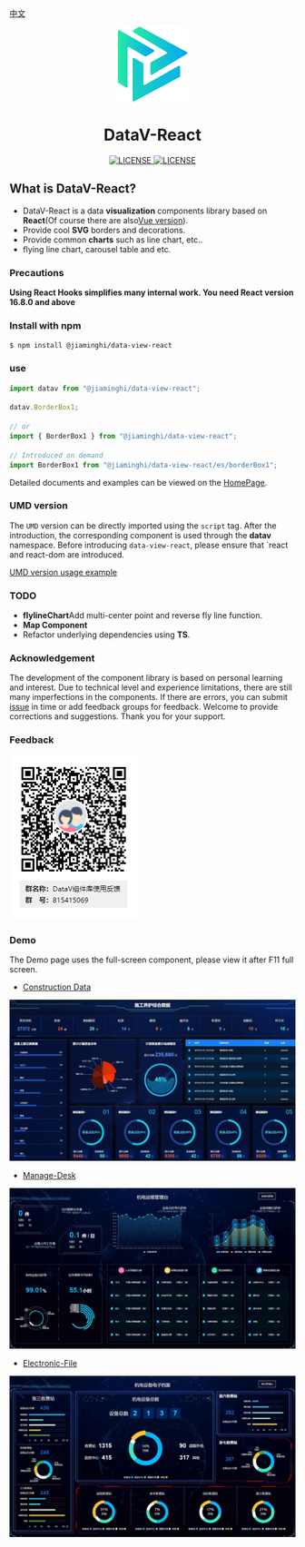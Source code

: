 [中文](./README.md)

<p align="center">
  <img src="./icon.png">
</p>
<h1 align="center">DataV-React</h1>
<p align="center">
    <a href="https://github.com/DataV-Team/Datav-React/blob/master/LICENSE">
      <img src="https://img.shields.io/github/license/DataV-Team/datav-react.svg" alt="LICENSE" />
    </a>
    <a href="https://www.npmjs.com/package/@jiaminghi/data-view-react">
      <img src="https://img.shields.io/npm/v/@jiaminghi/data-view-react.svg" alt="LICENSE" />
    </a>
</p>

## What is DataV-React?

- DataV-React is a data **visualization** components library based on **React**(Of course there are also[Vue version](https://github.com/DataV-Team/DataV)).
- Provide cool **SVG** borders and decorations.
- Provide common **charts** such as line chart, etc..
- flying line chart, carousel table and etc.

### Precautions

**Using React Hooks simplifies many internal work. You need React version 16.8.0 and above**

### Install with npm

```shell
$ npm install @jiaminghi/data-view-react
```

### use

```js
import datav from "@jiaminghi/data-view-react";

datav.BorderBox1;

// or
import { BorderBox1 } from "@jiaminghi/data-view-react";

// Introduced on demand
import BorderBox1 from "@jiaminghi/data-view-react/es/borderBox1";
```

Detailed documents and examples can be viewed on the [HomePage](http://datav-react.jiaminghi.com).

### UMD version

The `UMD` version can be directly imported using the `script` tag. After the introduction, the corresponding component is used through the **datav** namespace. Before introducing `data-view-react`, please ensure that `react and react-dom are introduced.

[UMD version usage example](./umdExample.html)

### TODO

* **flylineChart**Add multi-center point and reverse fly line function.
* **Map Component**
* Refactor underlying dependencies using **TS**.

### Acknowledgement

The development of the component library is based on personal learning and interest. Due to technical level and experience limitations, there are still many imperfections in the components. If there are errors, you can submit [issue](https://github.com/DataV-Team/DataV-React/issues/new?template=bug_report.md) in time or add feedback groups for feedback. Welcome to provide corrections and suggestions. Thank you for your support.

### Feedback

![Feedback](./QQGroup.png)

### Demo

The Demo page uses the full-screen component, please view it after F11 full screen.

- [Construction Data](http://datav-react.jiaminghi.com/demo/construction-data/index.html)

![construction-data](./demoImg/construction-data.jpg)

- [Manage-Desk](http://datav-react.jiaminghi.com/demo/manage-desk/index.html)

![manage-desk](./demoImg/manage-desk.jpg)

- [Electronic-File](http://datav-react.jiaminghi.com/demo/electronic-file/index.html)

![electronic-file](./demoImg/electronic-file.jpg)
